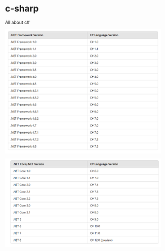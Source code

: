 # c-sharp
All about c#


![C# and .net versions](https://github.com/iamcknitin/c-sharp/blob/main/images/dot-net-versions-c-sharp.png)

![C# and .net core versions](https://github.com/iamcknitin/c-sharp/blob/main/images/dot-net-core.png)


